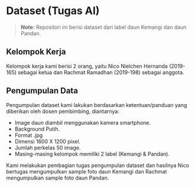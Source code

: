 # Dataset (Tugas AI)

> **Note:** Repositori ini berisi dataset dari label daun Kemangi dan daun Pandan.

## Kelompok Kerja

Kelompok kerja kami berisi 2 orang, yaitu Nico Nielchen Hernanda (2019-165) sebagai ketua dan Rachmat Ramadhan (2019-198) sebagai anggota.

## Pengumpulan Data

Pengumpulan dataset kami lakukan berdasarkan ketentuan/panduan yang diberikan oleh dosen pembimbing, diantarnya:

- Image daun diambil menggunakan kamera smartphone.
- Background Putih.
- Format .jpg
- Dimensi 1600 X 1200 pixel.
- Jumlah perkelas 50 image.
- Masing-masing kelompok memiliki 2 label (Kemangi & Pandan).

Kami melakukan pembagian tugas pengumpulan dataset dan hasilnya Nico bertugas mengumpulkan sample foto daun Kemangi dan Rachmat mengumpulkan sample foto daun Pandan.
